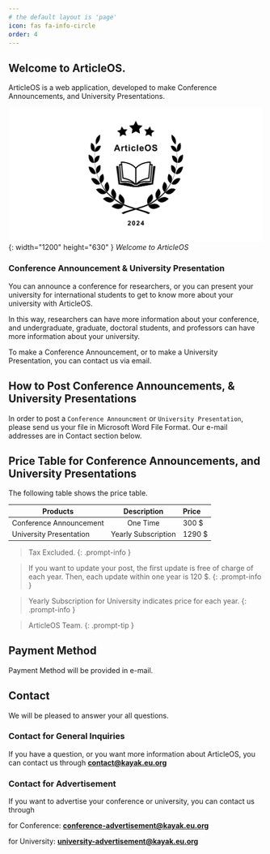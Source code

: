 ```yaml
---
# the default layout is 'page'
icon: fas fa-info-circle
order: 4
---
```


## Welcome to ArticleOS. 

ArticleOS is a web application, developed to make Conference Announcements, and University Presentations.

![Desktop View](/assets/img/images/welcome-color.png){: width="1200" height="630" }
_Welcome to ArticleOS_

### Conference Announcement & University Presentation

You can announce a conference for researchers, or you can present your university for international students to get to know more about your university with ArticleOS.

In this way, researchers can have more information about your conference, and undergraduate, graduate, doctoral students, and professors can have more information about your university.

To make a Conference Announcement, or to make a University Presentation, you can contact us via email.

## How to Post Conference Announcements, & University Presentations

In order to post a `Conference Announcment` or `University Presentation`, please send us your file in Microsoft Word File Format. Our e-mail addresses are in Contact section below.

## Price Table for Conference Announcements, and University Presentations

The following table shows the price table.

| Products                  | Description           | Price    |
|---------------------------|:---------------------:|:---------|
| Conference Announcement   | One Time              |  300 $   |
| University Presentation   | Yearly Subscription   | 1290 $   |

<!-- markdownlint-disable-next-line -->
>  Tax Excluded.
{: .prompt-info }

>  If you want to update your post, the first update is free of charge of each year. Then, each update within one year is 120 $.
{: .prompt-info }

>  Yearly Subscription for University indicates price for each year.
{: .prompt-info }

> ArticleOS Team.
{: .prompt-tip }

## Payment Method

Payment Method will be provided in e-mail.

## Contact

We will be pleased to answer your all questions.

### Contact for General Inquiries

If you have a question, or you want more information about ArticleOS, you can contact us through **contact@kayak.eu.org**

### Contact for Advertisement

If you want to advertise your conference or university, you can contact us through

for Conference: **conference-advertisement@kayak.eu.org**

for University: **university-advertisement@kayak.eu.org**
